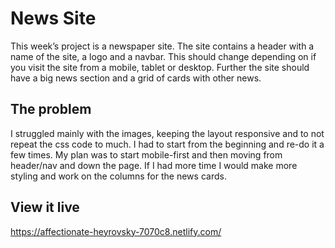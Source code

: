 # News Site

This week’s project is a newspaper site. The site contains a header with a name of the site, a logo and a navbar. This should change depending on if you visit the site from a mobile, tablet or desktop. Further the site should have a big news section and a grid of cards with other news.

## The problem

I struggled mainly with the images, keeping the layout responsive and to not repeat the css code to much. I had to start from the beginning and re-do it a few times. My plan was to start mobile-first and then moving from header/nav and down the page. If I had more time I would make more styling and work on the columns for the news cards.

## View it live

https://affectionate-heyrovsky-7070c8.netlify.com/
